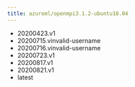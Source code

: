 ```yaml
---
title: azureml/openmpi3.1.2-ubuntu18.04
---
```

- 20200423.v1
- 20200715.vinvalid-username
- 20200716.vinvalid-username
- 20200723.v1
- 20200817.v1
- 20200821.v1
- latest

